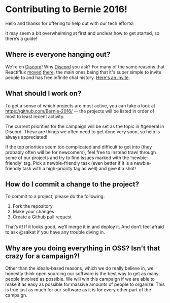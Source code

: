 # Contributing to Bernie 2016!

Hello and thanks for offering to help out with our tech efforts!

It may seem a bit overwhelming at first and unclear how to get started, so there’s a guide!

## Where is everyone hanging out?

We're on [Discord](https://discord.gg/0bmwNXGVZ2RZBGKJ)!  Why [Discord](https://discord.gg/0bmwNXGVZ2RZBGKJ) you ask?  For many of the same reasons that Reactiflux [moved](https://github.com/reactiflux/volunteers/issues/25#issuecomment-147538522) [there](https://facebook.github.io/react/blog/2015/10/19/reactiflux-is-moving-to-discord.html), the main ones being that it's super simple to invite people to and has free infinite chat history.  [Here's an invite](https://discord.gg/0bmwNXGVZ2RZBGKJ).

## What should I work on?

To get a sense of which projects are most active, you can take a look at https://github.com/Bernie-2016/ -- the projects will be listed in order of most to least recent activity.

The current priorities for the campaign will be set as the topic in #general in Discord.  These are things we often need to get done very soon, so help is always appreciated!

If the top priorities seem too complicated and difficult to get into (they probably often will be for newcomers), feel free to instead trawl through some of our projects and try to find Issues marked with the ‘newbie-friendly’ tag.  Pick a newbie-friendly task (even better if it is a newbie-friendly task with a high-priority tag as well) and give it a shot!

## How do I commit a change to the project?

To commit to a project, please do the following:
1. Fork the repository
1. Make your changes
1. Create a Github pull request

That’s it!  If it looks good, we’ll merge it in and deploy it.  And don’t feel afraid to ask @saikat if you have any trouble diving in.

## Why are you doing everything in OSS? Isn't that crazy for a campaign?!

Other than the ideals-based reasons, which we do really believe in, we honestly think open sourcing our software is the best way to get as many people involved as possible.  We will win this campaign if we are able to make it as easy as possible for massive amounts of people to organize.  This is true just as much for our software as it is for every other part of the campaign.